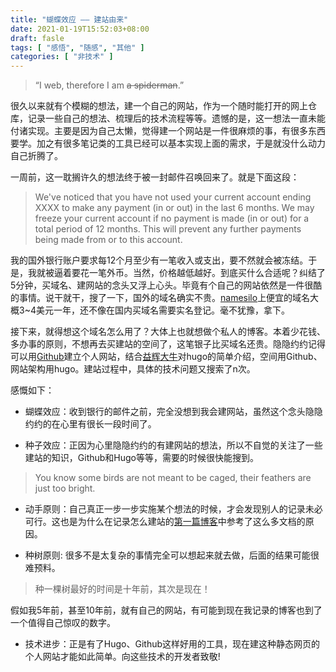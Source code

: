 ```yaml
---
title: "蝴蝶效应 —— 建站由来"
date: 2021-01-19T15:52:03+08:00
draft: fasle
tags: [ "感悟", "随感", "其他" ]
categories: [ "非技术" ]
---
```


> “I web, therefore I am ~~a spiderman~~.”

很久以来就有个模糊的想法，建一个自己的网站，作为一个随时能打开的网上仓库，记录一些自己的想法、梳理后的技术流程等等。遗憾的是，这一想法一直未能付诸实现。主要是因为自己太懒，觉得建一个网站是一件很麻烦的事，有很多东西要学。加之有很多笔记类的工具已经可以基本实现上面的需求，于是就没什么动力自己折腾了。

一周前，这一耽搁许久的想法终于被一封邮件召唤回来了。就是下面这段：

> We've noticed that you have not used your current account ending XXXX to make any payment (in or out) in the last 6 months. We may freeze your current account if no payment is made (in or out) for a total period of 12 months. This will prevent any further payments being made from or to this account.

我的国外银行账户要求每12个月至少有一笔收入或支出，要不然就会被冻结。于是，我就被逼着要花一笔外币。当然，价格越低越好。到底买什么合适呢？纠结了5分钟，买域名、建网站的念头又浮上心头。毕竟有个自己的网站依然是一件很酷的事情。说干就干，搜了一下，国外的域名确实不贵。[namesilo](https://www.namesilo.com/)上便宜的域名大概3~4美元一年，还不像在国内买域名需要实名登记。毫不犹豫，拿下。

接下来，就得想这个域名怎么用了？大体上也就想做个私人的博客。本着少花钱、多办事的原则，不想再去买建站的空间了，这笔银子比买域名还贵。隐隐约约记得可以用[Github](https://github.com/)建立个人网站，结合[益辉大牛](https://yihui.org/cn/about/)对hugo的简单介绍，空间用Github、网站架构用hugo。建站过程中，具体的技术问题又搜索了n次。

感慨如下：

* 蝴蝶效应：收到银行的邮件之前，完全没想到我会建网站，虽然这个念头隐隐约约的在心里有很长一段时间了。

* 种子效应：正因为心里隐隐约约的有建网站的想法，所以不自觉的关注了一些建站的知识，Github和Hugo等等，需要的时候很快能搜到。

> You know some birds are not meant to be caged, their feathers are just too bright.

* 动手原则：自己真正一步一步实施某个想法的时候，才会发现别人的记录未必可行。这也是为什么在记录怎么建站的[第一篇博客](https://blog.illiterate.info/posts/buildsite/)中参考了这么多文档的原因。

* 种树原则: 很多不是太复杂的事情完全可以想起来就去做，后面的结果可能很难预料。

> 种一棵树最好的时间是十年前，其次是现在！

假如我5年前，甚至10年前，就有自己的网站，有可能到现在我记录的博客也到了一个值得自己惊叹的数字。

* 技术进步：正是有了Hugo、Github这样好用的工具，现在建这种静态网页的个人网站才能如此简单。向这些技术的开发者致敬!